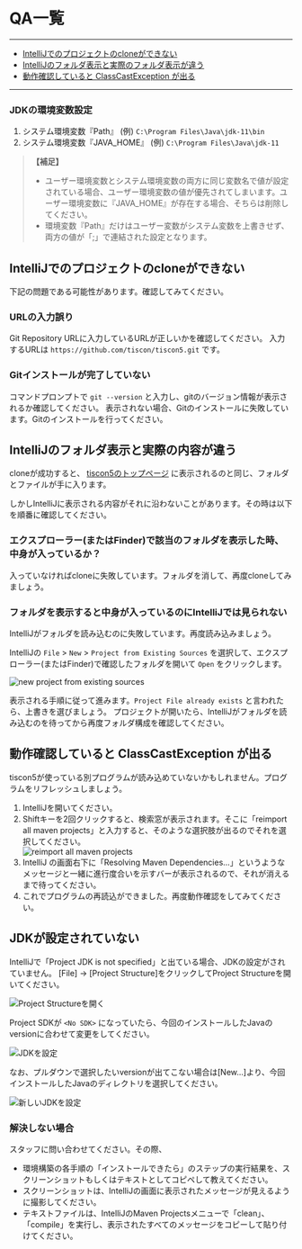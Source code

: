 # QA一覧

***
* [IntelliJでのプロジェクトのcloneができない](#intellijでのプロジェクトのcloneができない)
* [IntelliJのフォルダ表示と実際のフォルダ表示が違う](#intellijのフォルダ表示と実際の内容が違う)
* [動作確認していると ClassCastException が出る](#動作確認していると-classcastexception-が出る)

***


### JDKの環境変数設定
1. システム環境変数『Path』 (例) `C:\Program Files\Java\jdk-11\bin`
1. システム環境変数『JAVA_HOME』 (例) `C:\Program Files\Java\jdk-11`

> **【補足】**
> * ユーザー環境変数とシステム環境変数の両方に同じ変数名で値が設定されている場合、ユーザー環境変数の値が優先されてしまいます。ユーザー環境変数に『JAVA_HOME』が存在する場合、そちらは削除してください。
> * 環境変数『Path』だけはユーザー変数がシステム変数を上書きせず、両方の値が「;」で連結された設定となります。

## IntelliJでのプロジェクトのcloneができない
下記の問題である可能性があります。確認してみてください。

### URLの入力誤り
Git Repository URLに入力しているURLが正しいかを確認してください。
入力するURLは `https://github.com/tiscon/tiscon5.git` です。

### Gitインストールが完了していない
コマンドプロンプトで `git --version` と入力し、gitのバージョン情報が表示されるか確認してください。
表示されない場合、Gitのインストールに失敗しています。Gitのインストールを行ってください。

## IntelliJのフォルダ表示と実際の内容が違う
cloneが成功すると、 [tiscon5のトップページ](https://github.com/tiscon/tiscon5) に表示されるのと同じ、フォルダとファイルが手に入ります。

しかしIntelliJに表示される内容がそれに沿わないことがあります。その時は以下を順番に確認してください。

### エクスプローラー(またはFinder)で該当のフォルダを表示した時、中身が入っているか？
入っていなければcloneに失敗しています。フォルダを消して、再度cloneしてみましょう。

### フォルダを表示すると中身が入っているのにIntelliJでは見られない
IntelliJがフォルダを読み込むのに失敗しています。再度読み込みましょう。

IntelliJの `File` > `New` > `Project from Existing Sources` を選択して、エクスプローラー(またはFinder)で確認したフォルダを開いて `Open` をクリックします。

![new project from existing sources](../image/intellij_new_project-from-existing-sources.png)

表示される手順に従って進みます。`Project File already exists` と言われたら、上書きを選びましょう。
プロジェクトが開いたら、IntelliJがフォルダを読み込むのを待ってから再度フォルダ構成を確認してください。

## 動作確認していると ClassCastException が出る
tiscon5が使っている別プログラムが読み込めていないかもしれません。プログラムをリフレッシュしましょう。

1. IntelliJを開いてください。
1. Shiftキーを2回クリックすると、検索窓が表示されます。そこに「reimport all maven projects」と入力すると、そのような選択肢が出るのでそれを選択してください。<br>
![reimport all maven projects](../image/intellij_search_reimport-all-maven-projects.png)
1. IntelliJ の画面右下に「Resolving Maven Dependencies...」というようなメッセージと一緒に進行度合いを示すバーが表示されるので、それが消えるまで待ってください。
1. これでプログラムの再読込ができました。再度動作確認をしてみてください。

## JDKが設定されていない
IntelliJで「Project JDK is not specified」と出ている場合、JDKの設定がされていません。
[File] → [Project Structure]をクリックしてProject Structureを開いてください。

![Project Structureを開く](../image/qa_project_structure.png)

Project SDKが `<No SDK>` になっていたら、今回のインストールしたJavaのversionに合わせて変更をしてください。

![JDKを設定](../image/qa_set_jdk.png)

なお、プルダウンで選択したいversionが出てこない場合は[New...]より、今回インストールしたJavaのディレクトリを選択してください。

![新しいJDKを設定](../image/qa_new_jdk.png)

### 解決しない場合
スタッフに問い合わせてください。その際、

* 環境構築の各手順の「インストールできたら」のステップの実行結果を、スクリーンショットもしくはテキストとしてコピペして教えてください。
* スクリーンショットは、IntelliJの画面に表示されたメッセージが見えるように撮影してください。
* テキストファイルは、IntelliJのMaven Projectsメニューで「clean」、「compile」を実行し、表示されたすべてのメッセージをコピーして貼り付けてください。
